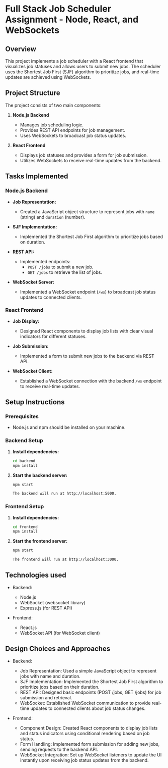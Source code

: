 # Full Stack Job Scheduler Assignment - Node, React, and WebSockets

## Overview

This project implements a job scheduler with a React frontend that visualizes job statuses and allows users to submit new jobs. The scheduler uses the Shortest Job First (SJF) algorithm to prioritize jobs, and real-time updates are achieved using WebSockets.

## Project Structure

The project consists of two main components:

1. **Node.js Backend**
   - Manages job scheduling logic.
   - Provides REST API endpoints for job management.
   - Uses WebSockets to broadcast job status updates.

2. **React Frontend**
   - Displays job statuses and provides a form for job submission.
   - Utilizes WebSockets to receive real-time updates from the backend.

## Tasks Implemented

### Node.js Backend

- **Job Representation:**
  - Created a JavaScript object structure to represent jobs with `name` (string) and `duration` (number).

- **SJF Implementation:**
  - Implemented the Shortest Job First algorithm to prioritize jobs based on duration.

- **REST API:**
  - Implemented endpoints:
    - `POST /jobs` to submit a new job.
    - `GET /jobs` to retrieve the list of jobs.

- **WebSocket Server:**
  - Implemented a WebSocket endpoint (`/ws`) to broadcast job status updates to connected clients.

### React Frontend

- **Job Display:**
  - Designed React components to display job lists with clear visual indicators for different statuses.

- **Job Submission:**
  - Implemented a form to submit new jobs to the backend via REST API.

- **WebSocket Client:**
  - Established a WebSocket connection with the backend `/ws` endpoint to receive real-time updates.

## Setup Instructions

### Prerequisites

- Node.js and npm should be installed on your machine.

### Backend Setup

1. **Install dependencies:**
   ```bash
   cd backend
   npm install

2. **Start the backend server:**
    ```bash
    npm start

    The backend will run at http://localhost:5000.

### Frontend Setup

1. **Install dependencies:**
   ```bash
   cd frontend
   npm install

2. **Start the frontend server:**
    ```bash
    npm start

    The frontend will run at http://localhost:3000.

## Technologies used

- Backend:

    - Node.js
    - WebSocket (websocket library)
    - Express.js (for REST API)

- Frontend:

    - React.js
    - WebSocket API (for WebSocket client)

## Design Choices and Approaches

- Backend:

    - Job Representation: Used a simple JavaScript object to represent jobs with name and duration.
    - SJF Implementation: Implemented the Shortest Job First algorithm to prioritize jobs based on their duration.
    - REST API: Designed basic endpoints (POST /jobs, GET /jobs) for job submission and retrieval.
    - WebSocket: Established WebSocket communication to provide real-time updates to connected clients about job status changes.

- Frontend:

    - Component Design: Created React components to display job lists and status indicators using conditional rendering based on job status.
    - Form Handling: Implemented form submission for adding new jobs, sending requests to the backend API.
    - WebSocket Integration: Set up WebSocket listeners to update the UI instantly upon receiving job status updates from the backend.
